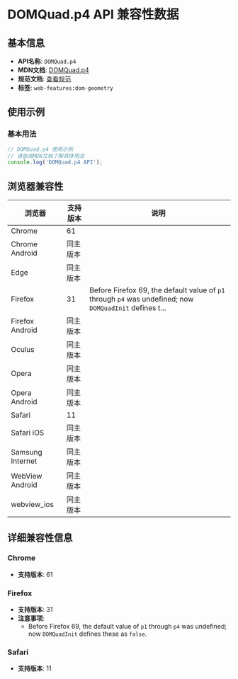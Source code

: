 # DOMQuad.p4 API 兼容性数据

## 基本信息

- **API名称**: `DOMQuad.p4`
- **MDN文档**: [DOMQuad.p4](https://developer.mozilla.org/docs/Web/API/DOMQuad/p4)
- **规范文档**: [查看规范](https://drafts.fxtf.org/geometry/#dom-domquad-p4)
- **标签**: `web-features:dom-geometry`

## 使用示例

### 基本用法

```javascript
// DOMQuad.p4 使用示例
// 请查阅MDN文档了解具体用法
console.log('DOMQuad.p4 API');
```

## 浏览器兼容性

| 浏览器 | 支持版本 | 说明 |
|--------|----------|------|
| Chrome | 61 |  |
| Chrome Android | 同主版本 |  |
| Edge | 同主版本 |  |
| Firefox | 31 | Before Firefox 69, the default value of `p1` through `p4` was undefined; now `DOMQuadInit` defines t... |
| Firefox Android | 同主版本 |  |
| Oculus | 同主版本 |  |
| Opera | 同主版本 |  |
| Opera Android | 同主版本 |  |
| Safari | 11 |  |
| Safari iOS | 同主版本 |  |
| Samsung Internet | 同主版本 |  |
| WebView Android | 同主版本 |  |
| webview_ios | 同主版本 |  |

## 详细兼容性信息

### Chrome

- **支持版本**: 61

### Firefox

- **支持版本**: 31
- **注意事项**:
  - Before Firefox 69, the default value of `p1` through `p4` was undefined; now `DOMQuadInit` defines these as `false`.

### Safari

- **支持版本**: 11

